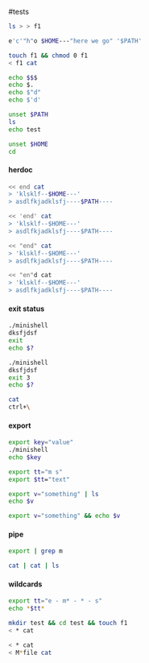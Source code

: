 #tests
```bash
ls > > f1
```
```bash
e'c'"h"o $HOME---"here we go" '$PATH'
```
```bash
touch f1 && chmod 0 f1
< f1 cat
```
```bash
echo $$$
echo $.
echo $"d"
echo $'d'
```
```bash
unset $PATH
ls
echo test
```
```bash
unset $HOME
cd
```
#### herdoc
```bash
<< end cat
> 'klsklf--$HOME---'
> asdlfkjadklsfj----$PATH----
```
```bash
<< 'end' cat
> 'klsklf--$HOME---'
> asdlfkjadklsfj----$PATH----
```
```bash
<< "end" cat
> 'klsklf--$HOME---'
> asdlfkjadklsfj----$PATH----
```
```bash
<< "en"d cat
> 'klsklf--$HOME---'
> asdlfkjadklsfj----$PATH----
```
#### exit status
```bash
./minishell
dksfjdsf
exit
echo $?
```
```bash
./minishell
dksfjdsf
exit 3
echo $?
```
```bash
cat
ctrl+\
```
#### export
```bash
export key="value"
./minishell
echo $key
```
```bash
export tt="m s"
export $tt="text"
```
```bash
export v="something" | ls
echo $v
```
```bash
export v="something" && echo $v
```
#### pipe
```bash
export | grep m
```
```bash
cat | cat | ls
```
#### wildcards
```bash
export tt="e - m* - * - s"
echo *$tt*
```
```bash
mkdir test && cd test && touch f1
< * cat
```
```bash
< * cat
< M*file cat
```
